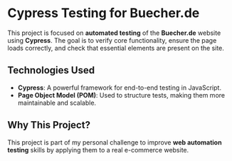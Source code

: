 # Cypress Testing for Buecher.de

This project is focused on **automated testing** of the **Buecher.de** website using **Cypress**. The goal is to verify core functionality, ensure the page loads correctly, and check that essential elements are present on the site.

## Technologies Used
- **Cypress**: A powerful framework for end-to-end testing in JavaScript.
- **Page Object Model (POM)**: Used to structure tests, making them more maintainable and scalable.

## Why This Project?
This project is part of my personal challenge to improve **web automation testing** skills by applying them to a real e-commerce website.
